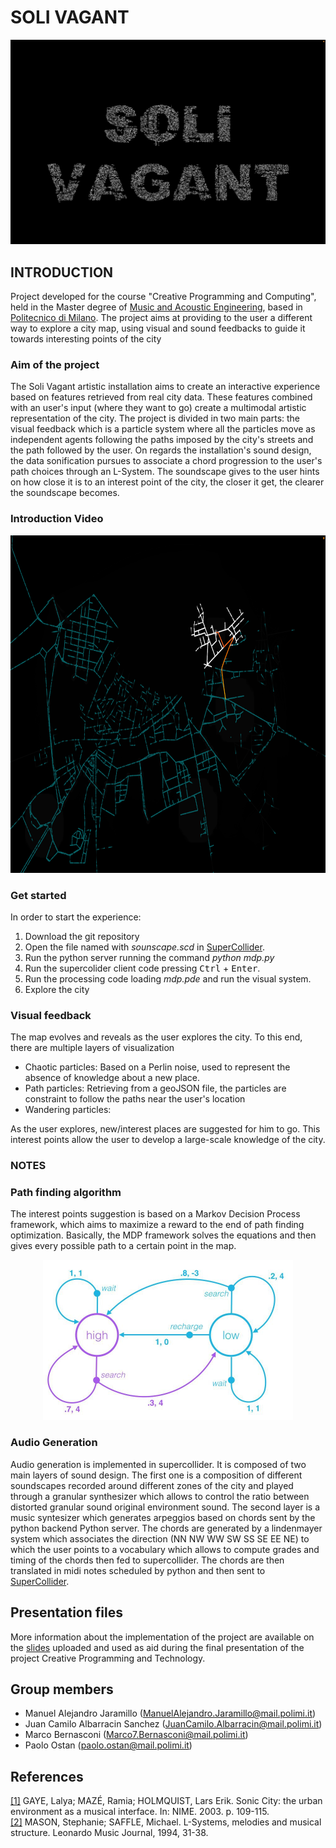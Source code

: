 # **SOLI VAGANT**
<p align="center">
<img class= "center" src="./README%20Assets/Title.png" width="600">

## INTRODUCTION
Project developed for the course "Creative Programming and Computing", held in the Master degree of [Music and Acoustic Engineering](https://suono.polimi.it/), based in [Politecnico di Milano](https://www.polimi.it/). 
  The project aims at providing to the user a different way to explore a city map, using visual and sound feedbacks to guide it towards interesting points of the city

### Aim of the project
The Soli Vagant artistic installation aims to create an interactive experience based on features retrieved from real city data. These features combined with an user's input (where they want to go) create a multimodal artistic representation of the city. The project is divided in two main parts: the visual feedback which is a particle system where all the particles move as independent agents following the paths imposed by the city's streets and the path followed by the user. On regards the installation's sound design, the data sonification pursues to associate a chord progression to the user's path choices through an L-System. The soundscape gives to the user hints on how close it is to an interest point of the city, the closer it get, the clearer the soundscape becomes.

### Introduction Video

<a align="center" href="https://www.youtube.com/watch?v=l00bgAAChuc&feature=youtu.be" target="_blank">
 <img src="./ToSend/Assets/Schermata%202023-10-02%20alle%2010.06.00.png" alt="Watch the video" width="860" height="540" />
</a>


### Get started
In order to start the experience: 
1. Download the git repository
2. Open the file named with <em>sounscape.scd</em> in [SuperCollider](https://supercollider.github.io/).
3. Run the python server running the command  <em>python mdp.py</em>
4. Run the supercolider client code pressing <kbd>Ctrl</kbd> + <kbd>Enter</kbd>.
5. Run the processing code loading <em>mdp.pde</em> and run the visual system. 
6. Explore the city 




### Visual feedback
The map evolves and reveals as the user explores the city. To this end, there are multiple layers of visualization

- Chaotic particles: Based on a Perlin noise, used to represent the absence of knowledge about a new place.
- Path particles: Retrieving from a geoJSON file, the particles are constraint to follow the paths near the user's location
- Wandering particles: 

As the user explores, new/interest places are suggested for him to go. This interest points allow the user to develop a large-scale knowledge of the city.
### NOTES 

### Path finding algorithm
The interest points suggestion is based on a Markov Decision Process framework, which aims to maximize a reward to the end of path finding optimization.
Basically, the MDP framework solves the equations and then gives every possible path to a certain point in the map.

<p align="center">
<img class= "center" src="./README%20Assets/mdp.jpg" width="400">

### Audio Generation

Audio generation is implemented in supercollider.
It is composed of two main layers of sound design. 
The first one is a composition of different soundscapes recorded around different zones of the city and played through a granular synthesizer which allows to control the ratio between distorted granular sound original environment sound. 
The second layer is a music syntesizer which generates arpeggios based on chords sent by the python backend
 Python server. 
The chords are generated by a lindenmayer system which associates the direction (NN NW WW SW SS SE EE NE) to which the user points to a vocabulary which allows to compute grades and timing of the chords then fed to supercollider. 
The chords are then translated in midi notes scheduled by python and then sent to [SuperCollider](https://supercollider.github.io/).

## Presentation files
More information about the implementation of the project are available on the [slides](/CPAC%20Presentation.pdf) uploaded and used as aid during the final presentation of the project Creative Programming and Technology.

## Group members
- Manuel Alejandro Jaramillo  (ManuelAlejandro.Jaramillo@mail.polimi.it)
- Juan Camilo Albarracin Sanchez  (JuanCamilo.Albarracin@mail.polimi.it)
- Marco Bernasconi  (Marco7.Bernasconi@mail.polimi.it)
- Paolo Ostan (paolo.ostan@mail.polimi.it)


## References
[[1]](https://www.researchgate.net/profile/Lars-Holmquist/publication/237460324_The_Urban_Environment_as_a_Musical_Interface/links/552d262a0cf21acb09213a5f/The-Urban-Environment-as-a-Musical-Interface.pdf) GAYE, Lalya; MAZÉ, Ramia; HOLMQUIST, Lars Erik. Sonic City: the urban environment as a musical interface. In: NIME. 2003. p. 109-115.<br/>
[[2]](https://www.modularbrains.net/support/SteliosManousakis-Musical_L-systems.pdf) MASON, Stephanie; SAFFLE, Michael. L-Systems, melodies and musical structure. Leonardo Music Journal, 1994, 31-38.<br/>
